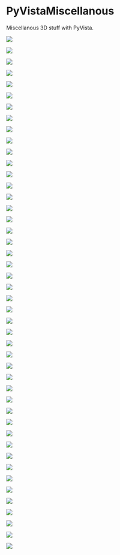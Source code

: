 # PyVistaMiscellanous

Miscellanous 3D stuff with PyVista.

![](https://github.com/stla/PyVistaMiscellanous/raw/main/AstroidalTwistedCyclide.png)

![](https://github.com/stla/PyVistaMiscellanous/raw/main/AstroidalTwistedTorus.png)

![](https://github.com/stla/PyVistaMiscellanous/raw/main/Duoprism_3-30.gif)

![](https://github.com/stla/PyVistaMiscellanous/raw/main/Duoprism_30-30.gif)

![](https://github.com/stla/PyVistaMiscellanous/raw/main/HopfToriSteinerOrbit.gif)

![](https://github.com/stla/PyVistaMiscellanous/raw/main/HopfTorusGreatCircle.gif)

![](https://github.com/stla/PyVistaMiscellanous/raw/main/HyperboloidOneSheet.gif)

![](https://github.com/stla/PyVistaMiscellanous/raw/main/ToroidalHelix.gif)

![](https://github.com/stla/PyVistaMiscellanous/raw/main/HexagonalDuoprism.gif)

![](https://github.com/stla/PyVistaMiscellanous/raw/main/CRP.gif)

![](https://github.com/stla/PyVistaMiscellanous/raw/main/flower_cyclides.gif)

![](https://github.com/stla/PyVistaMiscellanous/raw/main/Flower1.gif)

![](https://github.com/stla/PyVistaMiscellanous/raw/main/Flower2.gif)

![](https://github.com/stla/PyVistaMiscellanous/raw/main/Flower3.gif)

![](https://github.com/stla/PyVistaMiscellanous/raw/main/HyperboloidTwoSheets.gif)

![](https://github.com/stla/PyVistaMiscellanous/raw/main/BarthDecic.png)

![](https://github.com/stla/PyVistaMiscellanous/raw/main/Villarceau.gif)

![](https://github.com/stla/PyVistaMiscellanous/raw/main/CyclidoidalTubularHelix.png)

![](https://github.com/stla/PyVistaMiscellanous/raw/main/CostaSurface.gif)

![](https://github.com/stla/PyVistaMiscellanous/raw/main/TetrahedronNet.gif)

![](https://github.com/stla/PyVistaMiscellanous/raw/main/ModularTessellation.gif)

![](https://github.com/stla/PyVistaMiscellanous/raw/main/TwentyRoses.gif)

![](https://github.com/stla/PyVistaMiscellanous/raw/main/Lattice.gif)

![](https://github.com/stla/PyVistaMiscellanous/raw/main/Togliatti_python.png)

![](https://github.com/stla/PyVistaMiscellanous/raw/main/stiletto.gif)

![](https://github.com/stla/PyVistaMiscellanous/raw/main/SolidMobiusStripElectric.gif)

![](https://github.com/stla/PyVistaMiscellanous/raw/main/ICN5D_cage.gif)

![](https://github.com/stla/PyVistaMiscellanous/raw/main/trianguloidTrifoil.gif)

![](https://github.com/stla/PyVistaMiscellanous/raw/main/SartOctic72nodes.gif)

![](https://github.com/stla/PyVistaMiscellanous/raw/main/vanStraten.gif)

![](https://github.com/stla/PyVistaMiscellanous/raw/main/decocube_metamorphosis.gif)

![](https://github.com/stla/PyVistaMiscellanous/raw/main/C8surface_metamorphosis.gif)

![](https://github.com/stla/PyVistaMiscellanous/raw/main/twentyHopfTori.gif)

![](https://github.com/stla/PyVistaMiscellanous/raw/main/twentyHopfTori2.gif)

![](https://github.com/stla/PyVistaMiscellanous/raw/main/pseudoHopfTorus.gif)

![](https://github.com/stla/PyVistaMiscellanous/raw/main/HopfTorusMovingFlag.gif)

![](https://github.com/stla/PyVistaMiscellanous/raw/main/twentyHopfTori3.gif)

![](https://github.com/stla/PyVistaMiscellanous/raw/main/ICN5D_cage2.gif)

![](https://github.com/stla/PyVistaMiscellanous/raw/main/ICN5D_torus_to_sphere.gif)

![](https://github.com/stla/PyVistaMiscellanous/raw/main/BianchiPinkallTorus.gif)

![](https://github.com/stla/PyVistaMiscellanous/raw/main/ICN5D_two_balls_to_torus.gif)

![](https://github.com/stla/PyVistaMiscellanous/raw/main/ICN5D_two_tori_continuous_rotation.gif)

![](https://github.com/stla/PyVistaMiscellanous/raw/main/ICN5D_quad_tiger_cage.gif)

![](https://github.com/stla/PyVistaMiscellanous/raw/main/ICN5D_topo_changes.gif)

![](https://github.com/stla/PyVistaMiscellanous/raw/main/BlumCyclide.gif)

![](https://github.com/stla/PyVistaMiscellanous/raw/main/InvertedSolidMobiusStrip.gif)
